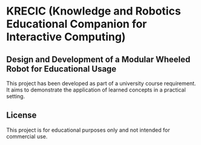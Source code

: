 # KRECIC (Knowledge and Robotics Educational Companion for Interactive Computing)
## Design and Development of a Modular Wheeled Robot for Educational Usage

This project has been developed as part of a university course requirement. It aims to demonstrate the application of learned concepts in a practical setting. 

## License

This project is for educational purposes only and not intended for commercial use.
